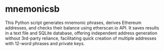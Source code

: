 # mnemonicsb
 This Python script generates mnemonic phrases, derives Ethereum addresses, and checks their balance using etherscan.io API. It saves results in a text file and SQLite database, offering independent address generation without 3rd-party reliance, facilitating quick creation of multiple addresses with 12-word phrases and private keys.

